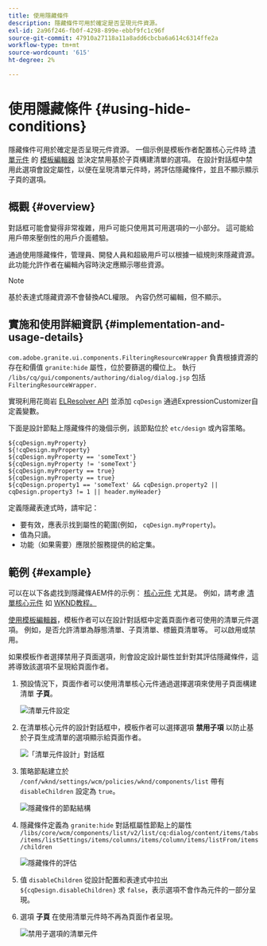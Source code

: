 ```yaml
---
title: 使用隱藏條件
description: 隱藏條件可用於確定是否呈現元件資源。
exl-id: 2a96f246-fb0f-4298-899e-ebbf9fc1c96f
source-git-commit: 47910a27118a11a8add6cbcba6a614c6314ffe2a
workflow-type: tm+mt
source-wordcount: '615'
ht-degree: 2%

---
```


# 使用隱藏條件 {#using-hide-conditions}

隱藏條件可用於確定是否呈現元件資源。 一個示例是模板作者配置核心元件時 [清單元件](https://experienceleague.adobe.com/docs/experience-manager-core-components/using/components/list.html) 的 [模板編輯器](/help/sites-cloud/authoring/features/templates.md) 並決定禁用基於子頁構建清單的選項。 在設計對話框中禁用此選項會設定屬性，以便在呈現清單元件時，將評估隱藏條件，並且不顯示顯示子頁的選項。

## 概觀 {#overview}

對話框可能會變得非常複雜，用戶可能只使用其可用選項的一小部分。 這可能給用戶帶來壓倒性的用戶介面體驗。

通過使用隱藏條件，管理員、開發人員和超級用戶可以根據一組規則來隱藏資源。 此功能允許作者在編輯內容時決定應顯示哪些資源。

>[!NOTE]
>
>基於表達式隱藏資源不會替換ACL權限。 內容仍然可編輯，但不顯示。

## 實施和使用詳細資訊 {#implementation-and-usage-details}

`com.adobe.granite.ui.components.FilteringResourceWrapper` 負責根據資源的存在和價值 `granite:hide` 屬性，位於要篩選的欄位上。 執行 `/libs/cq/gui/components/authoring/dialog/dialog.jsp` 包括 `FilteringResourceWrapper.`

實現利用花崗岩 [ELResolver API](https://helpx.adobe.com/experience-manager/6-5/sites/developing/using/reference-materials/granite-ui/api/jcr_root/libs/granite/ui/docs/server/el.html) 並添加 `cqDesign` 通過ExpressionCustomizer自定義變數。

下面是設計節點上隱藏條件的幾個示例，該節點位於 `etc/design` 或內容策略。

```
${cqDesign.myProperty}
${!cqDesign.myProperty}
${cqDesign.myProperty == 'someText'}
${cqDesign.myProperty != 'someText'}
${cqDesign.myProperty == true}
${cqDesign.myProperty == true}
${cqDesign.property1 == 'someText' && cqDesign.property2 || cqDesign.property3 != 1 || header.myHeader}
```

定義隱藏表達式時，請牢記：

* 要有效，應表示找到屬性的範圍(例如， `cqDesign.myProperty`)。
* 值為只讀。
* 功能（如果需要）應限於服務提供的給定集。

## 範例 {#example}

可以在以下各處找到隱藏條AEM件的示例： [核心元件](https://experienceleague.adobe.com/docs/experience-manager-core-components/using/introduction.html) 尤其是。 例如，請考慮 [清單核心元件](https://experienceleague.adobe.com/docs/experience-manager-core-components/using/components/list.html) 如 [WKND教程。](/help/implementing/developing/introduction/develop-wknd-tutorial.md)

[使用模板編輯器](/help/sites-cloud/authoring/features/templates.md)，模板作者可以在設計對話框中定義頁面作者可使用的清單元件選項。 例如，是否允許清單為靜態清單、子頁清單、標籤頁清單等。 可以啟用或禁用。

如果模板作者選擇禁用子頁面選項，則會設定設計屬性並針對其評估隱藏條件，這將導致該選項不呈現給頁面作者。

1. 預設情況下，頁面作者可以使用清單核心元件通過選擇選項來使用子頁面構建清單 **子頁**。

   ![清單元件設定](assets/hide-conditions-list-settings.png)

1. 在清單核心元件的設計對話框中，模板作者可以選擇選項 **禁用子項** 以防止基於子頁生成清單的選項顯示給頁面作者。

   ![「清單元件設計」對話框](assets/hide-conditions-list-design.png)

1. 策略節點建立於 `/conf/wknd/settings/wcm/policies/wknd/components/list` 帶有 `disableChildren` 設定為 `true`。

   ![隱藏條件的節點結構](assets/hide-conditions-node-structure.png)

1. 隱藏條件定義為 `granite:hide` 對話框屬性節點上的屬性 `/libs/core/wcm/components/list/v2/list/cq:dialog/content/items/tabs/items/listSettings/items/columns/items/column/items/listFrom/items/children`

   ![隱藏條件的評估](assets/hide-conditions-evaluation.png)

1. 值 `disableChildren` 從設計配置和表達式中拉出 `${cqDesign.disableChildren}` 求 `false`，表示選項不會作為元件的一部分呈現。

1. 選項 **子頁** 在使用清單元件時不再為頁面作者呈現。

   ![禁用子選項的清單元件](assets/hide-conditions-child-disabled.png)
